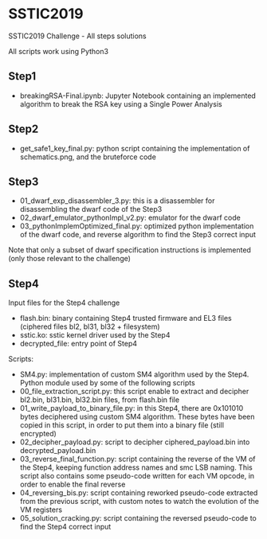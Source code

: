 # SSTIC2019
SSTIC2019 Challenge - All steps solutions

All scripts work using Python3

## Step1
  - breakingRSA-Final.ipynb: Jupyter Notebook containing an implemented algorithm to break the RSA key using a Single Power Analysis
 
## Step2
  - get_safe1_key_final.py: python script containing the implementation of schematics.png, and the bruteforce code

## Step3
  - 01_dwarf_exp_disassembler_3.py: this is a disassembler for disassembling the dwarf code of the Step3
  - 02_dwarf_emulator_pythonImpl_v2.py: emulator for the dwarf code
  - 03_pythonImplemOptimized_final.py: optimized python implementation of the dwarf code, and reverse algorithm to find the Step3 correct input
  
  Note that only a subset of dwarf specification instructions is implemented (only those relevant to the challenge)

## Step4
Input files for the Step4 challenge
  - flash.bin: binary containing Step4 trusted firmware and EL3 files (ciphered files bl2, bl31, bl32 + filesystem)
  - sstic.ko: sstic kernel driver used by the Step4
  - decrypted_file: entry point of Step4

Scripts:
  - SM4.py: implementation of custom SM4 algorithm used by the Step4. Python module used by some of the following scripts
  - 00_file_extraction_script.py: this script enable to extract and decipher bl2.bin, bl31.bin, bl32.bin files, from flash.bin file
  - 01_write_payload_to_binary_file.py: in this Step4, there are 0x101010 bytes deciphered using custom SM4 algorithm. These bytes have been copied in this script, in order to put them into a binary file (still encrypted)
  - 02_decipher_payload.py: script to decipher ciphered_payload.bin into decrypted_payload.bin
  - 03_reverse_final_function.py: script containing the reverse of the VM of the Step4, keeping function address names and smc LSB naming. This script also contains some pseudo-code written for each VM opcode, in order to enable the final reverse
  - 04_reversing_bis.py: script containing reworked pseudo-code extracted from the previous script, with custom notes to watch the evolution of the VM registers
  - 05_solution_cracking.py: script containing the reversed pseudo-code to find the Step4 correct input
